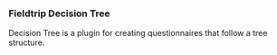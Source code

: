 ### Fieldtrip Decision Tree

Decision Tree is a plugin for creating questionnaires that follow a tree structure. 
